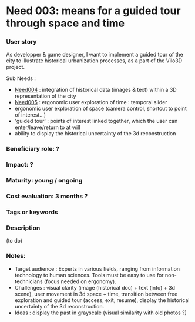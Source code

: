 # Need 003: means for a guided tour through space and time

### User story
As developper & game designer, I want to implement a guided tour of the city to illustrate historical urbanization processes, as a part of the Vilo3D project. 

Sub Needs :
* [Need004](Need004.md) : integration of historical data (images & text) within a 3D representation of the city
* [Need005](Need005.md) : ergonomic user exploration of time : temporal slider 
* ergonomic user exploration of space (camera control, shortcut to point of interest...)
* 'guided tour' : points of interest linked together, which the user can enter/leave/return to at will
* ability to display the historical uncertainty of the 3d reconstruction

### Beneficiary role: ?

### Impact: ?

### Maturity: young / ongoing

### Cost evaluation: 3 months ?

### Tags or keywords

### Description

(to do)

### Notes:

* Target audience : Experts in various fields, ranging from information technology to human sciences. Tools must be easy to use for non-technicians (focus needed on ergonomy).
* Challenges : visual clarity (image (historical doc) + text (info) + 3d scene), user movement in 3d space + time, transition between free exploration and guided tour (access, exit, resume), display the historical uncertainty of the 3d reconstruction.
* Ideas : display the past in grayscale (visual similarity with old photos ?)
